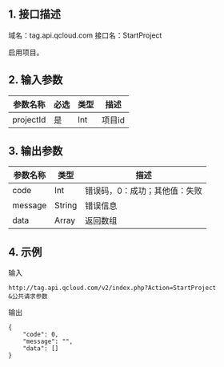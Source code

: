 ## 1. 接口描述

域名：tag.api.qcloud.com 
接口名：StartProject

启用项目。

## 2. 输入参数

|参数名称|	必选|	类型|	描述|
|-------|------|------|------|
|projectId|	是|	Int	|项目id|

## 3. 输出参数

|参数名称| 类型| 描述 |
|------|------|------|
|code |Int |错误码，0：成功；其他值：失败| 
|message |String |错误信息 |
|data| Array| 返回数组|

## 4. 示例
输入
```
http://tag.api.qcloud.com/v2/index.php?Action=StartProject 
&公共请求参数

```

输出
```
{
    "code": 0,
    "message": "",
    "data": []
}
```